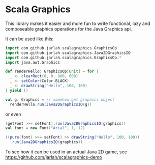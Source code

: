 # Scala Graphics

This library makes it easier and more fun to write functional, lazy and composeable graphics operations for the Java Graphics api.

It can be used like this:

```scala
import com.github.jarlah.scalagraphics.GraphicsOp
import com.github.jarlah.scalagraphics.Java2DGraphicsIO
import com.github.jarlah.scalagraphics.GraphicsOp.*
import java.awt.Graphics

def renderHello: GraphicsOp[Unit] = for {
  _ <- clearRect(0, 0, 800, 600)
  _ <- setColor(Color.BLACK)
  _ <- drawString("Hello", 100, 100)
} yield ()

val g: Graphics = // somehow get graphics object
  renderHello.run(Java2DGraphicsIO(g))
```

or even

```scala
(getFont >>= setFont).run(Java2DGraphicsIO(graphics))
val font = new Font("Arial", 1, 12)

((pure(font) >>= setFont) >> drawString("Hello", 100, 100))
  .run(Java2DGraphicsIO(graphics))
```

To see how it can be used in an actual Java 2D game, see https://github.com/jarlah/scalagraphics-demo

